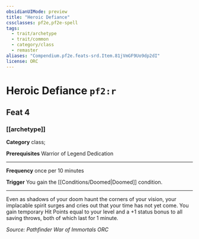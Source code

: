 ```yaml
---
obsidianUIMode: preview
title: "Heroic Defiance"
cssclasses: pf2e,pf2e-spell
tags:
  - trait/archetype
  - trait/common
  - category/class
  - remaster
aliases: "Compendium.pf2e.feats-srd.Item.81jVmGF9Uo9dp2dI"
license: ORC
---
```

# Heroic Defiance `pf2:r`
## Feat 4
### [[archetype]]

**Category** class; 



**Prerequisites** Warrior of Legend Dedication
* * *
**Frequency** once per 10 minutes

**Trigger** You gain the [[Conditions/Doomed|Doomed]] condition.

* * *

Even as shadows of your doom haunt the corners of your vision, your implacable spirit surges and cries out that your time has not yet come. You gain temporary Hit Points equal to your level and a +1 status bonus to all saving throws, both of which last for 1 minute.

*Source: Pathfinder War of Immortals*
*ORC*
